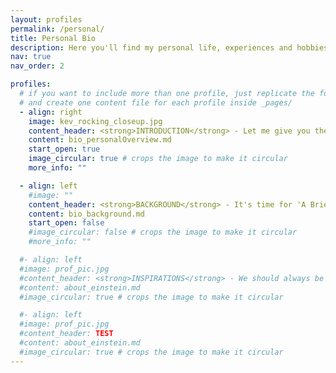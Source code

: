 ```yaml
---
layout: profiles
permalink: /personal/
title: Personal Bio
description: Here you'll find my personal life, experiences and hobbies. It's mostly guff, but a journey travelled is a story waiting to be told. Also, it has cat pictures!
nav: true
nav_order: 2

profiles:
  # if you want to include more than one profile, just replicate the following block
  # and create one content file for each profile inside _pages/
  - align: right
    image: kev_rocking_closeup.jpg
    content_header: <strong>INTRODUCTION</strong> - Let me give you the overview while I get you a cuppa!
    content: bio_personalOverview.md
    start_open: true
    image_circular: true # crops the image to make it circular
    more_info: ""

  - align: left
    #image: ""
    content_header: <strong>BACKGROUND</strong> - It's time for 'A Brief History of Kev'! &ast;<em>jazz hands</em>&ast;
    content: bio_background.md
    start_open: false
    #image_circular: false # crops the image to make it circular
    #more_info: ""

  #- align: left
  #image: prof_pic.jpg
  #content_header: <strong>INSPIRATIONS</strong> - We should always be grateful of people in our lives that drive us to become the best version of ourselves.
  #content: about_einstein.md
  #image_circular: true # crops the image to make it circular

  #- align: left
  #image: prof_pic.jpg
  #content_header: TEST
  #content: about_einstein.md
  #image_circular: true # crops the image to make it circular
---
```

